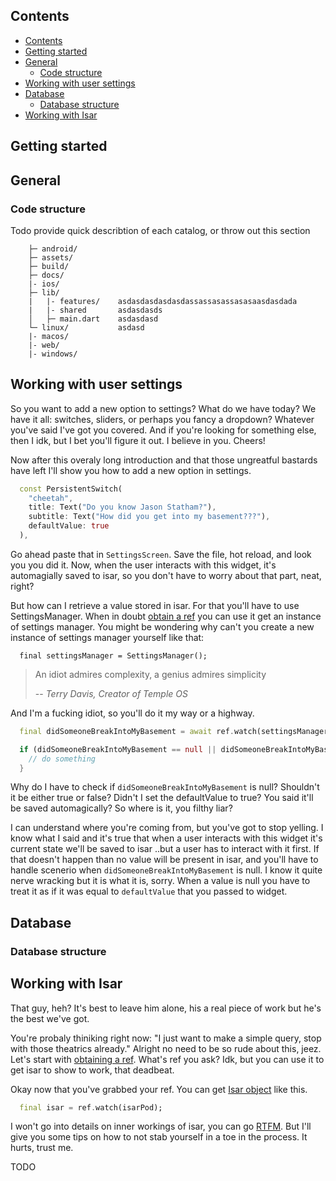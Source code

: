 ## Contents

- [Contents](#contents)
- [Getting started](#getting-started)
- [General](#general)
  - [Code structure](#code-structure)
- [Working with user settings](#working-with-user-settings)
- [Database](#database)
  - [Database structure](#database-structure)
- [Working with Isar](#working-with-isar)

## Getting started



## General

### Code structure

Todo provide quick describtion of each catalog, or throw out this section
```
    ├─ android/
    ├─ assets/
    ├─ build/
    ├─ docs/
    |- ios/
    ├─ lib/
    |   |- features/    asdasdasdasdasdassassasassasasaasdasdada
    |   |- shared       asdasdasds
    │   ├─ main.dart    asdasdasd
    └─ linux/           asdasd
    |- macos/
    |- web/
    |- windows/
```


## Working with user settings
So you want to add a new option to settings? What do we have today? We have it all: switches, sliders, or perhaps you fancy a dropdown? Whatever you've said I've got you covered. And if you're looking for something else, then I idk, but I bet you'll figure it out. I believe in you. Cheers!

Now after this overaly long introduction and that those ungreatful bastards have left I'll show you how to add a new option in settings.

```dart
  const PersistentSwitch(
    "cheetah",
    title: Text("Do you know Jason Statham?"),
    subtitle: Text("How did you get into my basement???"),
    defaultValue: true
  ),
```

Go ahead paste that in `SettingsScreen`. Save the file, hot reload, and look you you did it. Now, when the user interacts with this widget, it's automagially saved to isar, so you don't have to worry about that part, neat, right?


But how can I retrieve a value stored in isar. For that you'll have to use SettingsManager. When in doubt [obtain a ref](https://docs-v2.riverpod.dev/docs/concepts/reading#obtaining-a-ref-object) you can use it get an instance of settings manager. You might be wondering why can't you create a new instance of settings manager yourself like that:

```
  final settingsManager = SettingsManager();
```

> An idiot admires complexity, a genius admires simplicity
>
> -- <cite>Terry Davis, Creator of Temple OS</cite>

And I'm a fucking idiot, so you'll do it my way or a highway.

```dart
  final didSomeoneBreakIntoMyBasement = await ref.watch(settingsManagerProvider).getValue("cheetah"); // can be null

  if (didSomeoneBreakIntoMyBasement == null || didSomeoneBreakIntoMyBasement) {
    // do something
  }
```

Why do I have to check if `didSomeoneBreakIntoMyBasement` is null? Shouldn't it be either true or false? Didn't I set the defaultValue to true? You said it'll be saved automagically? So where is it, you filthy liar?

I can understand where you're coming from, but you've got to stop yelling. I know what I said and it's true that when a user interacts with this widget it's current state we'll be saved to isar ..but a user has to interact with it first. If that doesn't happen than no value will be present in isar, and you'll have to handle scenerio when `didSomeoneBreakIntoMyBasement` is null. I know it quite nerve wracking but it is what it is, sorry. When a value is null you have to treat it as if it was equal to `defaultValue` that you passed to widget.

## Database

### Database structure

## Working with Isar
That guy, heh? It's best to leave him alone, his a real piece of work but he's the best we've got.

You're probaly thiniking right now: "I just want to make a simple query, stop with those theatrics already." Alright no need to be so rude about this, jeez. Let's start with [obtaining a ref](https://docs-v2.riverpod.dev/docs/concepts/reading#obtaining-a-ref-object). What's ref you ask? Idk, but you can use it to get isar to show to work, that deadbeat.

Okay now that you've grabbed your ref. You can get [Isar object](https://pub.dev/documentation/isar/latest/isar/Isar-class.html) like this.

```dart
  final isar = ref.watch(isarPod);
```

I won't go into details on inner workings of isar, you can go [RTFM](https://isar.dev/tutorials/quickstart.html). But I'll give you some tips on how to not stab yourself in a toe in the process. It hurts, trust me.

TODO
